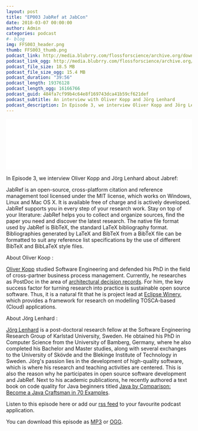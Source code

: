 ```yaml
---
layout: post
title: "EP003 JabRef at JabCon"
date: 2018-03-07 00:00:00
author: Admin
categories: podcast
#- blog 
img: FFS003_header.png
thumb: FFS003_thumb.png
podcast_link: http://media.blubrry.com/flossforscience/archive.org/download/Flossforscience-Ep003JabrefAtJabcon/FlossforscienceEp003.mp3
podcast_link_ogg: http://media.blubrry.com/flossforscience/archive.org/download/Flossforscience-Ep003JabrefAtJabcon/FlossforscienceEp003.ogg
podcast_file_size: 18.5 MB
podcast_file_size_ogg: 15.4 MB
podcast_duration: "39:56"
podcast_length: 19376128
podcast_length_ogg: 16166766
podcast_guid: 484fa7cf99b4c64e8f169743dca41b59cf621def
podcast_subtitle: An interview with Oliver Kopp and Jörg Lenhard
podcast_description: In Episode 3, we interview Oliver Kopp and Jörg Lenhard about the reference management tool Jabref.
---
```


<iframe src="//player.blubrry.com/id/32101725/#time-0&darkOrLight-Light&shownotes-000000&shownotesBackground-f68a1d&download-ffffff&downloadBackground-384452&subscribe-ffffff&subscribeBackground-f68a1d&share-ffffff&shareBackground-384452" scrolling="no" width="100%" height="138px" frameborder="0"></iframe>

In Episode 3, we interview Oliver Kopp and Jörg Lenhard about Jabref:

JabRef is an open-source, cross-platform citation and reference management tool licensed under the MIT license, which works on Windows, Linux and Mac OS X. It is available free of charge and is actively developed. JabRef supports you in every step of your research work. Stay on top of your literature: JabRef helps you to collect and organize sources, find the paper you need and discover the latest research. The native file format used by JabRef is BibTeX, the standard LaTeX bibliography format. Bibliographies generated by LaTeX and BibTeX from a BibTeX file can be formatted to suit any reference list specifications by the use of different BibTeX and BibLaTeX style files.

About Oliver Koop : 

[Oliver Kopp](http://orcid.org/0000-0001-6962-4290) studied Software Engineering and defended his PhD in the field of cross-partner business process management. Currently, he researches as PostDoc in the area of [architectural decision records](https://adr.github.io/). For him, the key success factor for turning research into practice is sustainable open source software. Thus, it is a natural fit that he is project lead at [Eclipse Winery](http://eclipse.github.io/winery/), which provides a framework for research on modelling TOSCA-based (Cloud) applications.

About Jörg Lenhard : 

[Jörg Lenhard](https://joerglenhard.wordpress.com/) is a post-doctoral research fellow at the Software Engineering Research Group of Karlstad University, Sweden. He obtained his PhD in Computer Science from the University of Bamberg, Germany, where he also completed his Bachelor and Master studies, along with several exchanges to the University of Skövde and the Blekinge Institute of Technology in Sweden. Jörg's passion lies in the development of high-quality software, which is where his research and teaching activities are centered. This is also the reason why he participates in open source software development and JabRef. Next to his academic publications, he recently authored a text book on code quality for Java beginners titled [Java by Comparison: Become a Java Craftsman in 70 Examples](https://pragprog.com/book/javacomp/java-by-comparison).

Listen to this episode here or add our [rss feed](https://flossforscience.github.io/feed.xml) to your favourite podcast application. 

You can download this episode as [MP3](http://media.blubrry.com/flossforscience/archive.org/download/Flossforscience-Ep003JabrefAtJabcon/FlossforscienceEp003.mp3) or [OGG](http://media.blubrry.com/flossforscience/archive.org/download/Flossforscience-Ep003JabrefAtJabcon/FlossforscienceEp003.ogg). 
